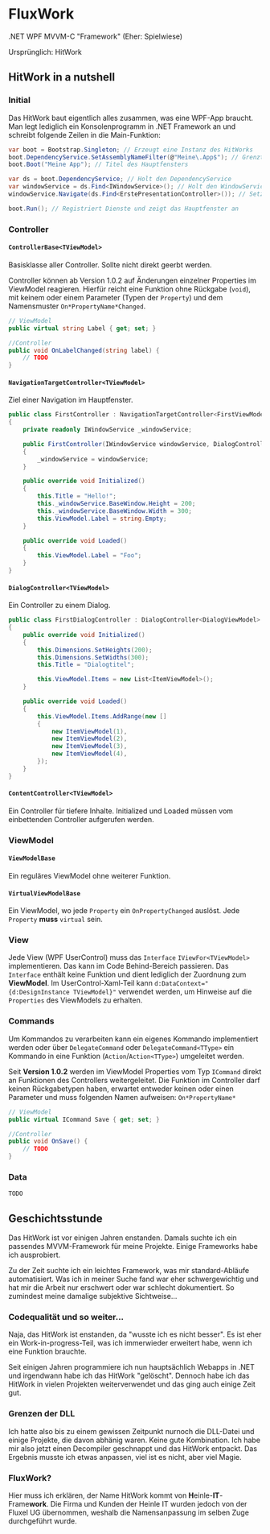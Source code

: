 # FluxWork

.NET WPF MVVM-C "Framework" (Eher: Spielwiese)

Ursprünglich: HitWork

## HitWork in a nutshell

### Initial

Das HitWork baut eigentlich alles zusammen, was eine WPF-App braucht. Man legt lediglich ein Konsolenprogramm in .NET Framework an und schreibt folgende Zeilen in die Main-Funktion:

```c#
var boot = Bootstrap.Singleton; // Erzeugt eine Instanz des HitWorks
boot.DependencyService.SetAssemblyNameFilter(@"Meine\.App$"); // Grenzt die Suche nach Services ein, RegEx
boot.Boot("Meine App"); // Titel des Hauptfensters

var ds = boot.DependencyService; // Holt den DependencyService
var windowService = ds.Find<IWindowService>(); // Holt den WindowService
windowService.Navigate(ds.Find<ErstePresentationController>()); // Setzt die 'ErstePresentation' als Einstieg

boot.Run(); // Registriert Dienste und zeigt das Hauptfenster an
```

### Controller

#### `ControllerBase<TViewModel>`

Basisklasse aller Controller. Sollte nicht direkt geerbt werden.

Controller können ab Version 1.0.2 auf Änderungen einzelner Properties im ViewModel reagieren. Hierfür reicht eine Funktion ohne Rückgabe (`void`), mit keinem oder einem Parameter (Typen der `Property`) und dem Namensmuster `On*PropertyName*Changed`.

```csharp
// ViewModel
public virtual string Label { get; set; }

//Controller
public void OnLabelChanged(string label) {
    // TODO
}
```

#### `NavigationTargetController<TViewModel>`

Ziel einer Navigation im Hauptfenster.

```csharp
public class FirstController : NavigationTargetController<FirstViewModel>
{
    private readonly IWindowService _windowService;

    public FirstController(IWindowService windowService, DialogController dialogController)
    {
        _windowService = windowService;
    }

    public override void Initialized()
    {
        this.Title = "Hello!";
        this._windowService.BaseWindow.Height = 200;
        this._windowService.BaseWindow.Width = 300;
        this.ViewModel.Label = string.Empty;
    }

    public override void Loaded()
    {
        this.ViewModel.Label = "Foo";
    }
}
```

#### `DialogController<TViewModel>`

Ein Controller zu einem Dialog.

```csharp
public class FirstDialogController : DialogController<DialogViewModel>
{
    public override void Initialized()
    {
        this.Dimensions.SetHeights(200);
        this.Dimensions.SetWidths(300);
        this.Title = "Dialogtitel";

        this.ViewModel.Items = new List<ItemViewModel>();
    }

    public override void Loaded()
    {
        this.ViewModel.Items.AddRange(new []
        {
            new ItemViewModel(1),
            new ItemViewModel(2),
            new ItemViewModel(3),
            new ItemViewModel(4),
        });
    }
}
```

#### `ContentController<TViewModel>`

Ein Controller für tiefere Inhalte. Initialized und Loaded müssen vom einbettenden Controller aufgerufen werden.

### ViewModel

#### `ViewModelBase`

Ein reguläres ViewModel ohne weiterer Funktion.

#### `VirtualViewModelBase`

Ein ViewModel, wo jede `Property` ein `OnPropertyChanged` auslöst. Jede `Property` **muss** `virtual` sein.

### View

Jede View (WPF UserControl) muss das `Interface` `IViewFor<TViewModel>` implementieren. Das kann im Code Behind-Bereich passieren. Das `Interface` enthält keine Funktion und dient lediglich der Zuordnung zum **ViewModel**. Im UserControl-Xaml-Teil kann `d:DataContext="{d:DesignInstance TViewModel}"` verwendet werden, um Hinweise auf die `Properties` des ViewModels zu erhalten.

### Commands

Um Kommandos zu verarbeiten kann ein eigenes Kommando implementiert werden oder über `DelegateCommand` oder `DelegateCommand<TType>` ein Kommando in eine Funktion (`Action`/`Action<TType>`) umgeleitet werden.

Seit **Version 1.0.2** werden im ViewModel Properties vom Typ `ICommand` direkt an Funktionen des Controllers weitergeleitet. Die Funktion im Controller darf keinen Rückgabetypen haben, erwartet entweder keinen oder einen Parameter und muss folgenden Namen aufweisen: `On*PropertyName*`

```csharp
// ViewModel
public virtual ICommand Save { get; set; }

//Controller
public void OnSave() {
    // TODO
}
```

### Data

`TODO`

## Geschichtsstunde

Das HitWork ist vor einigen Jahren enstanden. Damals suchte ich ein passendes MVVM-Framework für meine Projekte. Einige Frameworks habe ich ausprobiert.

Zu der Zeit suchte ich ein leichtes Framework, was mir standard-Abläufe automatisiert. Was ich in meiner Suche fand war eher schwergewichtig und hat mir die Arbeit nur erschwert oder war schlecht dokumentiert. So zumindest meine damalige subjektive Sichtweise...

### Codequalität und so weiter...

Naja, das HitWork ist enstanden, da "wusste ich es nicht besser". Es ist eher ein Work-in-progress-Teil, was ich immerwieder erweitert habe, wenn ich eine Funktion brauchte.

Seit einigen Jahren programmiere ich nun hauptsächlich Webapps in .NET und irgendwann habe ich das HitWork "gelöscht". Dennoch habe ich das HitWork in vielen Projekten weiterverwendet und das ging auch einige Zeit gut.

### Grenzen der DLL

Ich hatte also bis zu einem gewissen Zeitpunkt nurnoch die DLL-Datei und einige Projekte, die davon abhänig waren. Keine gute Kombination. Ich habe mir also jetzt einen Decompiler geschnappt und das HitWork entpackt. Das Ergebnis musste ich etwas anpassen, viel ist es nicht, aber viel Magie.

### FluxWork?

Hier muss ich erklären, der Name HitWork kommt von **H**einle-**IT**-Frame**work**. Die Firma und Kunden der Heinle IT wurden jedoch von der Fluxel UG übernommen, weshalb die Namensanpassung im selben Zuge durchgeführt wurde.
